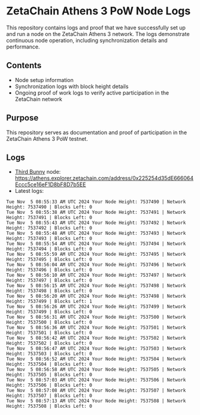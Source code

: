 # ZetaChain Athens 3 PoW Node Logs
This repository contains logs and proof that we have successfully set up and run a node on the ZetaChain Athens 3 network. The logs demonstrate continuous node operation, including synchronization details and performance.

## Contents
- Node setup information
- Synchronization logs with block height details
- Ongoing proof of work logs to verify active participation in the ZetaChain network

## Purpose
This repository serves as documentation and proof of participation in the ZetaChain Athens 3 PoW testnet.

## Logs

- [Third Bunny](https://thirdbunny.xyz/) node: https://athens.explorer.zetachain.com/address/0x225254d35dE666064Eccc5ce16eF1D8bF8D7b5EE
- Latest logs:
```
Tue Nov  5 08:55:33 AM UTC 2024 Your Node Height: 7537490 | Network Height: 7537490 | Blocks Left: 0
Tue Nov  5 08:55:38 AM UTC 2024 Your Node Height: 7537491 | Network Height: 7537491 | Blocks Left: 0
Tue Nov  5 08:55:43 AM UTC 2024 Your Node Height: 7537492 | Network Height: 7537492 | Blocks Left: 0
Tue Nov  5 08:55:48 AM UTC 2024 Your Node Height: 7537493 | Network Height: 7537493 | Blocks Left: 0
Tue Nov  5 08:55:54 AM UTC 2024 Your Node Height: 7537494 | Network Height: 7537494 | Blocks Left: 0
Tue Nov  5 08:55:59 AM UTC 2024 Your Node Height: 7537495 | Network Height: 7537495 | Blocks Left: 0
Tue Nov  5 08:56:04 AM UTC 2024 Your Node Height: 7537496 | Network Height: 7537496 | Blocks Left: 0
Tue Nov  5 08:56:10 AM UTC 2024 Your Node Height: 7537497 | Network Height: 7537497 | Blocks Left: 0
Tue Nov  5 08:56:15 AM UTC 2024 Your Node Height: 7537498 | Network Height: 7537498 | Blocks Left: 0
Tue Nov  5 08:56:20 AM UTC 2024 Your Node Height: 7537498 | Network Height: 7537499 | Blocks Left: 1
Tue Nov  5 08:56:26 AM UTC 2024 Your Node Height: 7537499 | Network Height: 7537499 | Blocks Left: 0
Tue Nov  5 08:56:31 AM UTC 2024 Your Node Height: 7537500 | Network Height: 7537500 | Blocks Left: 0
Tue Nov  5 08:56:36 AM UTC 2024 Your Node Height: 7537501 | Network Height: 7537501 | Blocks Left: 0
Tue Nov  5 08:56:42 AM UTC 2024 Your Node Height: 7537502 | Network Height: 7537502 | Blocks Left: 0
Tue Nov  5 08:56:47 AM UTC 2024 Your Node Height: 7537503 | Network Height: 7537503 | Blocks Left: 0
Tue Nov  5 08:56:52 AM UTC 2024 Your Node Height: 7537504 | Network Height: 7537504 | Blocks Left: 0
Tue Nov  5 08:56:58 AM UTC 2024 Your Node Height: 7537505 | Network Height: 7537505 | Blocks Left: 0
Tue Nov  5 08:57:03 AM UTC 2024 Your Node Height: 7537506 | Network Height: 7537506 | Blocks Left: 0
Tue Nov  5 08:57:08 AM UTC 2024 Your Node Height: 7537507 | Network Height: 7537507 | Blocks Left: 0
Tue Nov  5 08:57:13 AM UTC 2024 Your Node Height: 7537508 | Network Height: 7537508 | Blocks Left: 0
```
